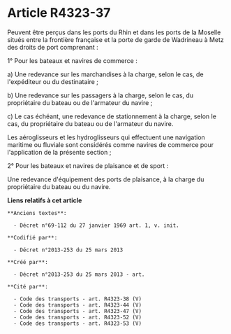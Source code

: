 # Article R4323-37

Peuvent être perçus dans les ports du Rhin et dans les ports de la Moselle situés entre la frontière française et la porte de
garde de Wadrineau à Metz des droits de port comprenant :

1° Pour les bateaux et navires de commerce :

a) Une redevance sur les marchandises à la charge, selon le cas, de l'expéditeur ou du destinataire ;

b) Une redevance sur les passagers à la charge, selon le cas, du propriétaire du bateau ou de l'armateur du navire ;

c) Le cas échéant, une redevance de stationnement à la charge, selon le cas, du propriétaire du bateau ou de l'armateur du
navire.

Les aéroglisseurs et les hydroglisseurs qui effectuent une navigation maritime ou fluviale sont considérés comme navires de
commerce pour l'application de la présente section ;

2° Pour les bateaux et navires de plaisance et de sport :

Une redevance d'équipement des ports de plaisance, à la charge du propriétaire du bateau ou du navire.

**Liens relatifs à cet article**

	**Anciens textes**:

	  - Décret n°69-112 du 27 janvier 1969 art. 1, v. init.

	**Codifié par**:

	  - Décret n°2013-253 du 25 mars 2013

	**Créé par**:

	  - Décret n°2013-253 du 25 mars 2013 - art.

	**Cité par**:

	  - Code des transports - art. R4323-38 (V)
	  - Code des transports - art. R4323-44 (V)
	  - Code des transports - art. R4323-47 (V)
	  - Code des transports - art. R4323-52 (V)
	  - Code des transports - art. R4323-53 (V)
